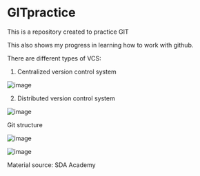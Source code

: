 # GITpractice

This is a repository created to practice GIT

This also shows my progress in learning how to work with github.

There are different types of VCS:
1. Centralized version control system


![image](https://github.com/lexyco87/GITpractice/assets/145125126/2a85c1a1-618b-4fe7-83c3-b812d2db6f67)

2. Distributed version control system


![image](https://github.com/lexyco87/GITpractice/assets/145125126/2eb2fb3f-1733-4e66-a371-5d3101ad3ba8)

Git structure


![image](https://github.com/lexyco87/GITpractice/assets/145125126/fc0b76ad-27e2-4de1-ba53-84f622a7612f)

![image](https://github.com/lexyco87/GITpractice/assets/145125126/a74e873e-b789-499e-8a1f-da6c6dbab51f)


Material source: SDA Academy

